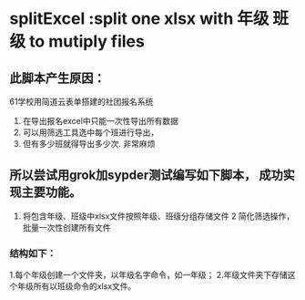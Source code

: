 # splitExcel :split one xlsx with 年级 班级 to mutiply files 
## 此脚本产生原因：
  61学校用简道云表单搭建的社团报名系统
1. 在导出报名excel中只能一次性导出所有数据
2. 可以用筛选工具选中每个班进行导出，
3. 但有多少班就得导出多少次. 非常麻烦

所以尝试用grok加sypder测试编写如下脚本，
成功实现主要功能。
---
1. 将包含年级、班级中xlsx文件按照年级、班级分组存储文件
2 简化筛选操作，批量一次性创建所有文件
### 结构如下：
1.每个年级创建一个文件夹，以年级名字命令，如一年级；
2.年级文件夹下存储这个年级所有以班级命令的xlsx文件。

